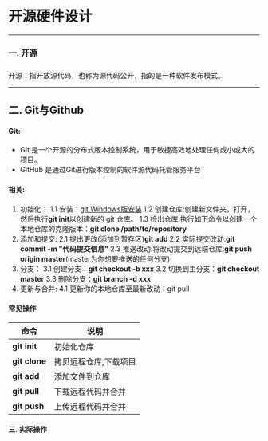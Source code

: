﻿# 开源硬件设计




---
### 一. 开源
### 
开源：指开放源代码，也称为源代码公开，指的是一种软件发布模式。

--------------------------

## 二. Git与Github
#### Git:
- Git 是一个开源的分布式版本控制系统，用于敏捷高效地处理任何或小或大的项目。
- GitHub 是通过Git进行版本控制的软件源代码托管服务平台
#### 相关:
1. 初始化：
1.1 安装：[git Windows版安装](https://gitforwindows.org/)
1.2 创建仓库:创建新文件夹，打开，然后执行**git init**以创建新的 git 仓库。
1.3 检出仓库:执行如下命令以创建一个本地仓库的克隆版本：**git clone /path/to/repository**
2. 添加和提交:
2.1 提出更改(添加到暂存区)**git add <filename>**
2.2 实际提交改动:**git commit -m "代码提交信息"**
2.3 推送改动:将改动提交到远端仓库:**git push origin master**(master为你想要推送的任何分支)
3. 分支：
3.1 创建分支：**git checkout -b xxx**
3.2 切换到主分支：**git checkout master**
3.3 删除分支：**git branch -d xxx**
4. 更新与合并:
4.1 更新你的本地仓库至最新改动：git pull


#### 常见操作

命令|说明|
-------|----
**git init**|初始化仓库
**git clone**|拷贝远程仓库,下载项目
**git add**|添加文件到仓库
**git pull**|下载远程代码并合并
**git push**|上传远程代码并合并


#### 三. 实际操作








